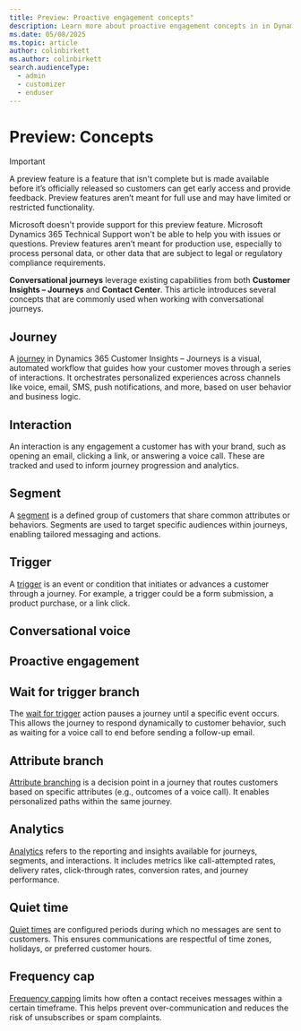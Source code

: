 ```yaml
---
title: Preview: Proactive engagement concepts"
description: Learn more about proactive engagement concepts in in Dynamics 365 Customer Insights - Journeys.
ms.date: 05/08/2025
ms.topic: article
author: colinbirkett
ms.author: colinbirkett
search.audienceType: 
  - admin
  - customizer
  - enduser
---
```


# Preview: Concepts

> [!IMPORTANT]
> A preview feature is a feature that isn't complete but is made available before it’s officially released so customers can get early access and provide feedback. Preview features aren’t meant for full use and may have limited or restricted functionality.
>
> Microsoft doesn't provide support for this preview feature. Microsoft Dynamics 365 Technical Support won't be able to help you with issues or questions. Preview features aren’t meant for production use, especially to process personal data, or other data that are subject to legal or regulatory compliance requirements.

**Conversational journeys** leverage existing capabilities from both **Customer Insights – Journeys** and **Contact Center**. This article introduces several concepts that are commonly used when working with conversational journeys.

## Journey

A [journey](https://learn.microsoft.com/en-us/dynamics365/customer-insights/journeys/journeys-overview) in Dynamics 365 Customer Insights – Journeys is a visual, automated workflow that guides how your customer moves through a series of interactions. It orchestrates personalized experiences across channels like voice, email, SMS, push notifications, and more, based on user behavior and business logic.

## Interaction

An interaction is any engagement a customer has with your brand, such as opening an email, clicking a link, or answering a voice call. These are tracked and used to inform journey progression and analytics.

## Segment

A [segment](https://learn.microsoft.com/en-us/dynamics365/customer-insights/journeys/real-time-marketing-segments) is a defined group of customers that share common attributes or behaviors. Segments are used to target specific audiences within journeys, enabling tailored messaging and actions.

## Trigger

A [trigger](https://learn.microsoft.com/en-us/dynamics365/customer-insights/journeys/real-time-marketing-trigger-based-journey) is an event or condition that initiates or advances a customer through a journey. For example, a trigger could be a form submission, a product purchase, or a link click.

## Conversational voice

## Proactive engagement

## Wait for trigger branch

The [wait for trigger](https://learn.microsoft.com/en-us/dynamics365/customer-insights/journeys/add-action#wait-for-trigger-branch) action pauses a journey until a specific event occurs. This allows the journey to respond dynamically to customer behavior, such as waiting for a voice call to end before sending a follow-up email.

## Attribute branch

[Attribute branching](https://learn.microsoft.com/en-us/dynamics365/customer-insights/journeys/add-action#attribute-branch) is a decision point in a journey that routes customers based on specific attributes (e.g., outcomes of a voice call). It enables personalized paths within the same journey.

## Analytics

[Analytics](https://learn.microsoft.com/en-us/dynamics365/customer-insights/journeys/analytics-overview) refers to the reporting and insights available for journeys, segments, and interactions. It includes metrics like call-attempted rates, delivery rates, click-through rates, conversion rates, and journey performance.

## Quiet time

[Quiet times](https://learn.microsoft.com/en-us/dynamics365/customer-insights/journeys/real-time-marketing-quiet-times) are configured periods during which no messages are sent to customers. This ensures communications are respectful of time zones, holidays, or preferred customer hours.

## Frequency cap

[Frequency capping](https://learn.microsoft.com/en-us/dynamics365/customer-insights/journeys/real-time-marketing-frequency-cap) limits how often a contact receives messages within a certain timeframe. This helps prevent over-communication and reduces the risk of unsubscribes or spam complaints.
